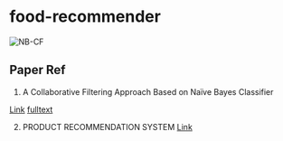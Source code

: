 # food-recommender

![NB-CF](https://ieeexplore.ieee.org/ielx7/6287639/8600701/8787761/graphical_abstract/access-gagraphic-2933048.jpg)

## Paper Ref
1. A Collaborative Filtering Approach Based on Naïve Bayes Classifier



[Link](https://ieeexplore.ieee.org/document/8787761)
[fulltext](https://www.researchgate.net/publication/334998945_A_Collaborative_Filtering_Approach_Based_on_Naive_Bayes_Classifier/fulltext/5d497b0792851cd046a68209/334998945_A_Collaborative_Filtering_Approach_Based_on_Naive_Bayes_Classifier.pdf)


2. PRODUCT RECOMMENDATION SYSTEM
[Link](https://github.com/chetanborse007/Product-Recommendation-System)
